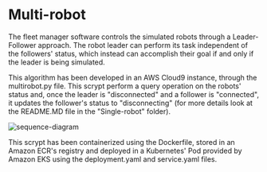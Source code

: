 # Multi-robot

The fleet manager software controls the simulated robots through a Leader-Follower approach. The robot leader can perform its task independent of the followers' status, which instead can accomplish their goal if and only if the leader is being simulated.

This algorithm has been developed in an AWS Cloud9 instance, through the multirobot.py file. This scrypt perform a query operation on the robots' status and, once the leader is "disconnected" and a follower is "connected", it updates the follower's status to "disconnecting" (for more details look at the README.MD file in the "Single-robot" folder).

![sequence-diagram](https://user-images.githubusercontent.com/90899031/197400285-97fc7835-a802-42cc-a5f9-36e2df03333a.png)


This scrypt has been containerized using the Dockerfile, stored in an Amazon ECR's registry and deployed in a Kubernetes' Pod provided by Amazon EKS using the deployment.yaml and service.yaml files.
